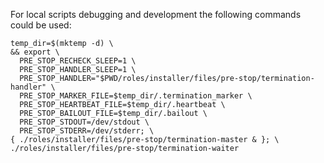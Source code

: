 For local scripts debugging and development the following commands could be
used:

```console
temp_dir=$(mktemp -d) \
&& export \
  PRE_STOP_RECHECK_SLEEP=1 \
  PRE_STOP_HANDLER_SLEEP=1 \
  PRE_STOP_HANDLER="$PWD/roles/installer/files/pre-stop/termination-handler" \
  PRE_STOP_MARKER_FILE=$temp_dir/.termination_marker \
  PRE_STOP_HEARTBEAT_FILE=$temp_dir/.heartbeat \
  PRE_STOP_BAILOUT_FILE=$temp_dir/.bailout \
  PRE_STOP_STDOUT=/dev/stdout \
  PRE_STOP_STDERR=/dev/stderr; \
{ ./roles/installer/files/pre-stop/termination-master & }; \
./roles/installer/files/pre-stop/termination-waiter
```
